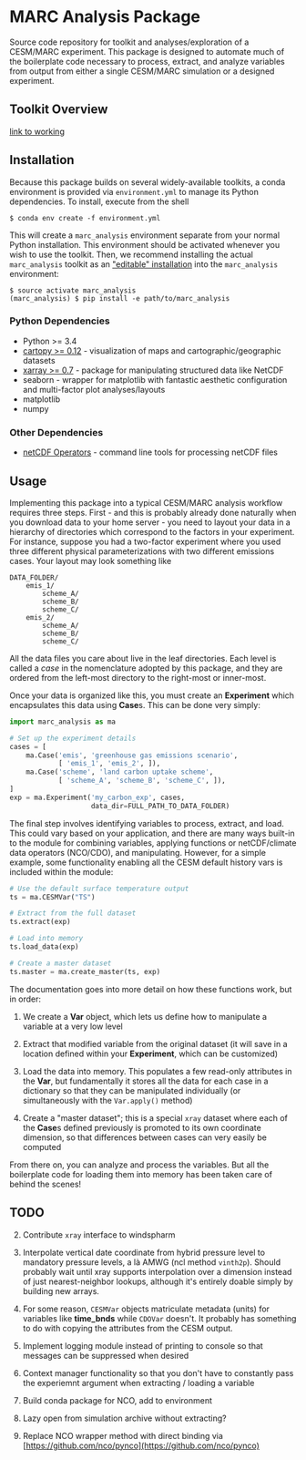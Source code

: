 # MARC Analysis Package

Source code repository for toolkit and analyses/exploration of a CESM/MARC experiment. This package is designed to automate much of the boilerplate code necessary to process, extract, and analyze variables from output from either a single CESM/MARC simulation or a designed experiment.

## Toolkit Overview

[link to working](working/)

## Installation

Because this package builds on several widely-available toolkits, a conda environment is provided via `environment.yml` to manage its Python dependencies. To install, execute from the shell

```
$ conda env create -f environment.yml
```

This will create a `marc_analysis` environment separate from your normal Python installation. This environment should be activated whenever you wish to use the toolkit. Then, we recommend installing the actual `marc_analysis` toolkit as an ["editable" installation](http://pip-python3.readthedocs.org/en/latest/reference/pip_install.html#editable-installs) into the `marc_analysis` environment:

```
$ source activate marc_analysis
(marc_analysis) $ pip install -e path/to/marc_analysis
```

### Python Dependencies

- Python >= 3.4
- [cartopy >= 0.12](http://scitools.org.uk/cartopy/docs/latest/) - visualization of maps and cartographic/geographic datasets
- [xarray >= 0.7](http://xarray.pydata.org/en/stable/) - package for manipulating structured data like NetCDF
- seaborn - wrapper for matplotlib with fantastic aesthetic configuration and multi-factor plot analyses/layouts
- matplotlib
- numpy

### Other Dependencies

- [netCDF Operators](http://nco.sourceforge.net/) - command line tools for processing netCDF files

## Usage

Implementing this package into a typical CESM/MARC analysis workflow requires three steps. First - and this is probably already done naturally when you download data to your home server - you need to layout your data in a hierarchy of directories which correspond to the factors in your experiment. For instance, suppose you had a two-factor experiment where you used three different physical parameterizations with two different emissions cases. Your layout may look something like

    DATA_FOLDER/
        emis_1/
            scheme_A/
            scheme_B/
            scheme_C/
        emis_2/
            scheme_A/
            scheme_B/
            scheme_C/

All the data files you care about live in the leaf directories. Each level is called a *case* in the nomenclature adopted by this package, and they are ordered from the left-most directory to the right-most or inner-most.

Once your data is organized like this, you must create an **Experiment** which encapsulates this data using **Case**s. This can be done very simply:

```python
import marc_analysis as ma

# Set up the experiment details
cases = [
    ma.Case('emis', 'greenhouse gas emissions scenario',
            [ 'emis_1', 'emis_2', ]),
    ma.Case('scheme', 'land carbon uptake scheme',
            [ 'scheme_A', 'scheme_B', 'scheme_C', ]),
]
exp = ma.Experiment('my_carbon_exp', cases,
                    data_dir=FULL_PATH_TO_DATA_FOLDER)

```

The final step involves identifying variables to process, extract, and load. This could vary based on your application, and there are many ways built-in to the module for combining variables, applying functions or netCDF/climate data operators (NCO/CDO), and manipulating. However, for a simple example, some functionality enabling all the CESM default history vars is included within the module:

```python
# Use the default surface temperature output
ts = ma.CESMVar("TS")

# Extract from the full dataset
ts.extract(exp)

# Load into memory
ts.load_data(exp)

# Create a master dataset
ts.master = ma.create_master(ts, exp)
```

The documentation goes into more detail on how these functions work, but in order:

1. We create a **Var** object, which lets us define how to manipulate a variable at a very low level

2. Extract that modified variable from the original dataset (it will save in a location defined within your **Experiment**, which can be customized)

3. Load the data into memory. This populates a few read-only attributes in the **Var**, but fundamentally it stores all the data for each case in a dictionary so that they can be manipulated individually (or simultaneously with the `Var.apply()` method)

4. Create a "master dataset"; this is a special `xray` dataset where each of the **Case**s defined previously is promoted to its own coordinate dimension, so that differences between cases can very easily be computed

From there on, you can analyze and process the variables. But all the boilerplate code for loading them into memory has been taken care of behind the scenes!

## TODO

2. Contribute `xray` interface to windspharm

3. Interpolate vertical date coordinate from hybrid pressure level to mandatory pressure levels, a là AMWG (ncl method `vinth2p`). Should probably wait until xray supports interpolation over a dimension instead of just nearest-neighbor lookups, although it's entirely doable simply by building new arrays.

4. For some reason, `CESMVar` objects matriculate metadata (units) for variables like **time_bnds** while `CDOVar` doesn't. It probably has something to do with copying the attributes from the CESM output.

5. Implement logging module instead of printing to console so that messages can be suppressed when desired

6. Context manager functionality so that you don't have to constantly pass the experiemnt argument when extracting / loading a variable

7. Build conda package for NCO, add to environment

8. Lazy open from simulation archive without extracting?

9. Replace NCO wrapper method with direct binding via [https://github.com/nco/pynco](https://github.com/nco/pynco)